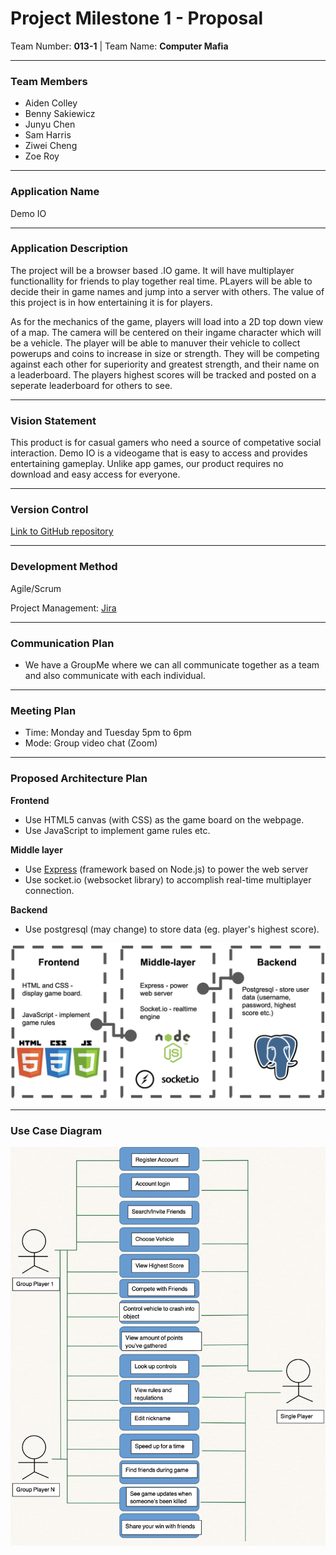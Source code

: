 # Project Milestone 1 - Proposal
Team Number: **013-1** | Team Name: **Computer Mafia**
***

### Team Members
* Aiden Colley
* Benny Sakiewicz
* Junyu Chen
* Sam Harris
* Ziwei Cheng
* Zoe Roy
***

### Application Name
Demo IO
***

### Application Description
  The project will be a browser based .IO game. It will have multiplayer functionallity for friends to play together real time. PLayers will be able to decide their in game names and jump into a server with others. The value of this project is in how entertaining it is for players.
  
  As for the mechanics of the game, players will load into a 2D top down view of a map. The camera will be centered on their ingame character which will be a vehicle. The player will be able to manuver their vehicle to collect powerups and coins to increase in size or strength. They will be competing against each other for superiority and greatest strength, and their name on a leaderboard. The players highest scores will be tracked and posted on a seperate leaderboard for others to see.
***

### Vision Statement

This product is for casual gamers who need a source of competative social interaction. Demo IO is a videogame that is easy to access and provides entertaining gameplay. Unlike app games, our product requires no download and easy access for everyone.
***

### Version Control
[Link to GitHub repository](https://github.com/CSCI-3308-CU-Boulder/3308SP21_section013_1)
***

### Development Method
Agile/Scrum

Project Management: [Jira](https://csci-3308-spring21-013-1.atlassian.net/jira/software/projects/C01/boards/1)
***

### Communication Plan
* We have a GroupMe where we can all communicate together as a team and also communicate with each individual. 
***

### Meeting Plan
* Time: Monday and Tuesday 5pm to 6pm
* Mode: Group video chat (Zoom)
***

### Proposed Architecture Plan
**Frontend**

* Use HTML5 canvas (with CSS) as the game board on the webpage. 
* Use JavaScript to implement game rules etc.
  
**Middle layer**

* Use [Express](https://expressjs.com) (framework based on Node.js) to power the web server
* Use socket.io (websocket library) to accomplish real-time multiplayer connection.

**Backend**

* Use postgresql (may change) to store data (eg. player's highest score).

![preliminary architecture diagram](architecture.png)
***

### Use Case Diagram
![case diagram](case_diagram.png)
